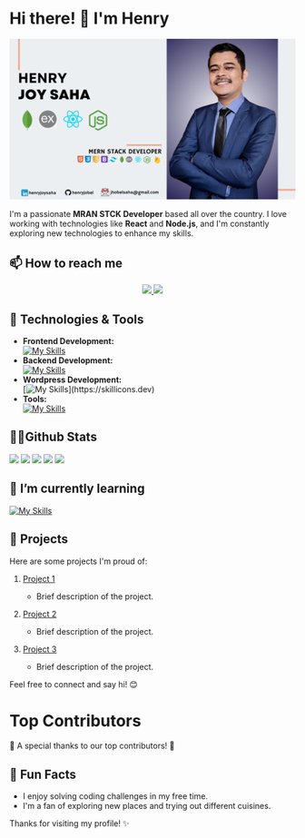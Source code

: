 # Hi there! 👋 I'm Henry

![Bio Cover](https://raw.githubusercontent.com/henryjobel/henryjobel/main/Black%20and%20White%20Minimalist%20Facebook%20Cover.png)


I'm a passionate **MRAN STCK Developer** based all over the country. I love working with technologies like **React** and **Node.js**, and I'm constantly exploring new technologies to enhance my skills.


## 📫 How to reach me

<div align="center"> 
  <a href="mailto:jhobelsaha@gmail.com">
    <img src="https://img.shields.io/badge/Gmail-333333?style=for-the-badge&logo=gmail&logoColor=red" />
  </a>
  <a href="https://www.linkedin.com/in/henry-joy-saha-6337981ab" target="_blank">
    <img src="https://img.shields.io/badge/LinkedIn-0077B5?style=for-the-badge&logo=linkedin&logoColor=white" target="_blank" />
  </a>
</div>


## 🔧 Technologies & Tools
- **Frontend Development:** <br/>
[![My Skills](https://skillicons.dev/icons?i=js,html,css,tailwind,react,bootstrap)](https://skillicons.dev)
- **Backend Development:** <br/>
[![My Skills](https://skillicons.dev/icons?i=nodejs,expressjs,mongodb)](https://skillicons.dev)
- **Wordpress Development:** <br/>
[![My Skills](https://skillicons.dev/icons?i=wordpress,)](https://skillicons.dev)
- **Tools:** <br/>
[![My Skills](https://skillicons.dev/icons?i=atom,github,firebase,vercel,vscode)](https://skillicons.dev)


## 🐱‍🏍Github Stats
![](http://github-profile-summary-cards.vercel.app/api/cards/profile-details?username=henryjobel&theme=transparent)
![](http://github-profile-summary-cards.vercel.app/api/cards/repos-per-language?username=henryjobel&theme=transparent)
![](http://github-profile-summary-cards.vercel.app/api/cards/most-commit-language?username=henryjobel&theme=transparent)
![](http://github-profile-summary-cards.vercel.app/api/cards/stats?username=henryjobel&theme=transparent)
![](http://github-profile-summary-cards.vercel.app/api/cards/productive-time?username=henryjobel&theme=transparent&utcOffset=8)

## 🌱 I’m currently learning

 [![My Skills](https://skillicons.dev/icons?i=nextjs,materialui,linux,redux,ts)](https://skillicons.dev)

## 💼 Projects

Here are some projects I'm proud of:

1. [Project 1](https://github.com/henryjobel/community-food-sharing-platfrom-client)
   - Brief description of the project.

2. [Project 2](https://github.com/henryjobel/Rock-Fest-Event-mennagement)
   - Brief description of the project.

3. [Project 3](https://github.com/henryjobel/evi-learnig-client-site)
   - Brief description of the project.



Feel free to connect and say hi! 😊

# Top Contributors

🎉 A special thanks to our top contributors! 🙌


## 🌟 Fun Facts

- I enjoy solving coding challenges in my free time.
- I'm a fan of exploring new places and trying out different cuisines.

Thanks for visiting my profile! ✨


[def]: http://github-profile-summary-cards.vercel.app/api/cards/profile-details?username=henryjobel&theme=transparent
